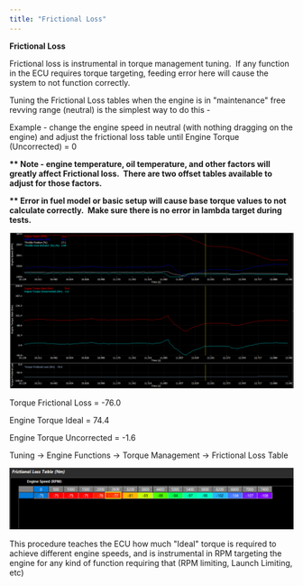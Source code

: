 ```yaml
---
title: "Frictional Loss"
---
```



**Frictional Loss**


Frictional loss is instrumental in torque management tuning.&nbsp; If any function in the ECU requires torque targeting, feeding error here will cause the system to not function correctly. &nbsp;


Tuning the Frictional Loss tables when the engine is in "maintenance" free revving range (neutral) is the simplest way to do this -&nbsp;

Example - change the engine speed in neutral (with nothing dragging on the engine) and adjust the frictional loss table until Engine Torque (Uncorrected) = 0


**\*\* Note - engine temperature, oil temperature, and other factors will greatly affect Frictional loss.&nbsp; There are two offset tables available to adjust for those factors.**&nbsp;

**\*\* Error in fuel model or basic setup will cause base torque values to not calculate correctly.&nbsp; Make sure there is no error in lambda target during tests.** &nbsp;


![Image](</img/NewItem801.png>)


Torque Frictional Loss = -76.0

Engine Torque Ideal = 74.4

Engine Torque Uncorrected = -1.6


Tuning -\> Engine Functions -\> Torque Management -\> Frictional Loss Table


![Image](</img/NewItem802.png>)



This procedure teaches the ECU how much "Ideal" torque is required to achieve different engine speeds, and is instrumental in RPM targeting the engine for any kind of function requiring that (RPM limiting, Launch Limiting, etc)
